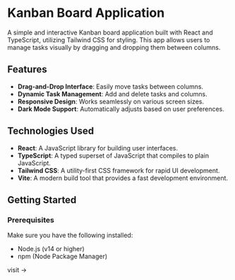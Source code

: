 # Kanban Board Application

A simple and interactive Kanban board application built with React and TypeScript, utilizing Tailwind CSS for styling. This app allows users to manage tasks visually by dragging and dropping them between columns.

## Features

- **Drag-and-Drop Interface**: Easily move tasks between columns.
- **Dynamic Task Management**: Add and delete tasks and columns.
- **Responsive Design**: Works seamlessly on various screen sizes.
- **Dark Mode Support**: Automatically adjusts based on user preferences.

## Technologies Used

- **React**: A JavaScript library for building user interfaces.
- **TypeScript**: A typed superset of JavaScript that compiles to plain JavaScript.
- **Tailwind CSS**: A utility-first CSS framework for rapid UI development.
- **Vite**: A modern build tool that provides a fast development environment.

## Getting Started

### Prerequisites

Make sure you have the following installed:

- Node.js (v14 or higher)
- npm (Node Package Manager)

visit ->